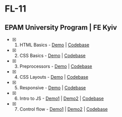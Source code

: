 # FL-11

## EPAM University Program | FE Kyiv

- [x] 1. HTML Basics - [Demo](https://romanovaleksander.github.io/FL-11/FL11_HW1/homework/) | [Codebase](https://github.com/RomanovAleksander/FL-11/blob/master/FL11_HW1/homework/index.html)
- [x] 2. CSS Basics - [Demo](https://romanovaleksander.github.io/FL-11/FL11_HW2/homework/) | [Codebase](https://github.com/RomanovAleksander/FL-11/blob/master/FL11_HW2/homework/css/style.css)
- [x] 3. Preprocessors - [Demo](https://romanovaleksander.github.io/FL-11/FL11_HW3/homework/) | [Codebase](https://github.com/RomanovAleksander/FL-11/blob/master/FL11_HW3/homework/scss/)
- [x] 4. CSS Layouts - [Demo](https://romanovaleksander.github.io/FL-11/FL11_HW4/homework/) | [Codebase](https://github.com/RomanovAleksander/FL-11/blob/master/FL11_HW4/homework/)
- [x] 5. Responsive - [Demo](https://romanovaleksander.github.io/FL-11/FL11_HW5/homework/) | [Codebase](https://github.com/RomanovAleksander/FL-11/blob/master/FL11_HW5/homework/)
- [x] 6. Intro to JS - [Demo1](https://romanovaleksander.github.io/FL-11/FL11_HW6/homework/task1.html) | [Demo2](https://romanovaleksander.github.io/FL-11/FL11_HW6/homework/task2.html) | [Codebase](https://github.com/RomanovAleksander/FL-11/blob/master/FL11_HW6/homework/)
- [x] 7. Control flow - [Demo1](https://romanovaleksander.github.io/FL-11/FL11_HW7/homework/src/task1.html) | [Demo2](https://romanovaleksander.github.io/FL-11/FL11_HW6/homework/src/task2.html) | [Codebase](https://github.com/RomanovAleksander/FL-11/blob/master/FL11_HW7/homework/src/)
